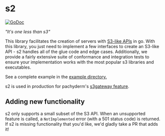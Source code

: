 # s2

[![GoDoc](https://godoc.org/github.com/pachyderm/s2?status.svg)](https://godoc.org/github.com/pachyderm/s2)

*"It's one less than s3"*

This library facilitates the creation of servers with [S3-like APIs](https://docs.aws.amazon.com/AmazonS3/latest/API/Welcome.html) in go. With this library, you just need to implement a few interfaces to create an S3-like API - s2 handles all of the glue code and edge cases. Additionally, we provide a fairly extensive suite of conformance and integration tests to ensure your implementation works with the most popular s3 libraries and executables.

See a complete example in the [example directory.](./example)

s2 is used in production for pachyderm's [s3gateway feature](http://docs.pachyderm.io/en/latest/enterprise/s3gateway.html).

## Adding new functionality

s2 only supports a small subset of the S3 API. When an unsupported feature is called, a `NotImplemented` error (with a 501 status code) is returned. If s2 is missing functionality that you'd like, we'd gladly take a PR that adds it!
